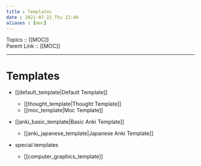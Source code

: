 ```yaml
---
title : Templates
date : 2021-07-22_Thu 22:46
aliases : [moc]
---
```

Topics :: [[MOC]]<br>
Parent Link :: [[MOC]]<br>

---
# Templates
- [[default_template|Default Template]]
	- [[thought_template|Thought Template]]
	- [[moc_template|Moc Template]]
- [[anki_basic_template|Basic Anki Template]]
	- [[anki_japanese_template|Japanese Anki Template]]

- special templates
	- [[computer_graphics_template]]
